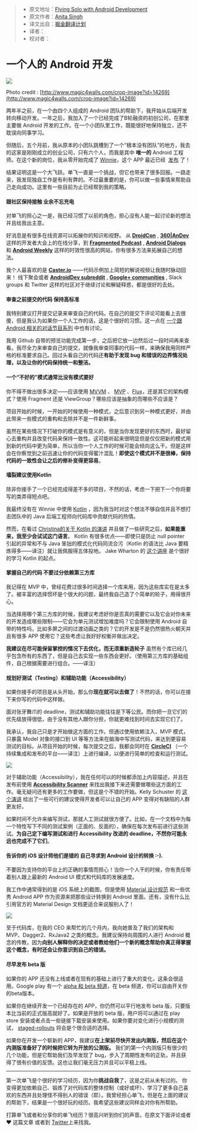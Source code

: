 > * 原文地址：[Flying Solo with Android Development](https://hackernoon.com/flying-solo-with-android-development-c52d911b62bf#.yhgjjtwz1)
> * 原文作者：[Anita Singh](https://hackernoon.com/@anitas3791?source=post_header_lockup)
> * 译文出自：[掘金翻译计划](https://github.com/xitu/gold-miner)
> * 译者：
> * 校对者：

# 一个人的 Android 开发 #

<img class="progressiveMedia-noscript js-progressiveMedia-inner" src="https://cdn-images-1.medium.com/max/800/1*gqA2o9GN2tU2xaIMuddXJg.jpeg">

Photo credit : [http://www.magic4walls.com/crop-image?id=14269](http://www.magic4walls.com/crop-image?id=14269) 

两年半之前，在一个由四个人组成的 Android 团队的帮助下，我开始从后端开发转向移动开发。一年之后，我加入了一个已经完成了B轮融资的初创公司，在那里主要做 Android 开发的工作。在一个小团队里工作，既能很好地保持独立，还不耽误向同事学习。

但随后，五个月前，我从原本的小团队跳槽到了一个“根本没有团队”的地方，我去的这家是刚刚成立的创业公司，只有六个人，而我是其中 **唯一的** Android 工程师。在这个新的岗位，我从零开始完成了 [Winnie](https://winnie.com/)，这个 APP 最近已经  [发布](https://winnie.com/android) 了！

结果证明这是一个大飞跃。单飞一直是一个挑战，但它也带来了很多回报。一路走来，我发现独自工作是有利有弊的。不过最重要的是，你可以做一些事情来帮助自己走向成功。这里有一些目前为止已经帮到我的策略。

#### **跟社区保持接触 业余不忘充电** ####

对单飞的担心之一是，我已经习惯了以前的角色，担心没有人能一起讨论新的想法并且给我出主意。

好消息是有很多在线资源可以拓展你的知识和视野。 从 [**DroidCon**](https://twitter.com/droidcon?ref_src=twsrc%5Egoogle%7Ctwcamp%5Eserp%7Ctwgr%5Eauthor) , [**360|AnDev**](http://360andev.com/) 这样的开发者大会上的在线分享，到 [**Fragmented Podcast**](http://fragmentedpodcast.com/) , [**Android Dialogs**](https://www.youtube.com/channel/UCMEmNnHT69aZuaOrE-dF6ug/videos)  和 [**Android Weekly**](http://androidweekly.net/) 这样的时效性很高的网站，你有很多方法来拓展自己的想法。

我个人最喜欢的是 [**Caster.io**](https://caster.io/) —— 代码示例加上简短的解说视频让我随时脉动回来！ 线下聚会或者 [**AndroidDev subreddit**](https://www.reddit.com/r/androiddev/) , [**Google+ communities**](https://plus.google.com/communities/105153134372062985968) , Slack groups 和 Twitter 这样的社区对于继续讨论和解疑释惑，都是很好的去处。

#### **审查之前提交的代码 保持高标准** ####

我特别建议打开提交记录来审查自己的代码。在自己的提交下评论可能看上去很傻，但是我认为如果你一个人工作的话，这是个很好的习惯。这一点在 [一个跟 Android 相关的对话节目系列](https://www.youtube.com/watch?v=CtxBO9zq7vQ) 中也有讨论。

我用 Github 自带的预览功能完成第一步，之后把它放一边然后过一段时间再来查看。我尽全力来审查自己的提交，就像我审查同事的代码一样，来确保我用同样严格的标准要求自己。回过头看自己的代码还**有助于发现 bug 和错误的边界情况处理，以及让你的代码保持统一和整洁。**

#### **一个“不好的”模式通常比没有模式要好** ####

你不得不做出很多决定——应该使用 [MVVM](https://upday.github.io/blog/model-view-viewmodel/) 、 [MVP](https://medium.com/upday-devs/android-architecture-patterns-part-2-model-view-presenter-8a6faaae14a5#.vcztbt47h) 、[Flux](http://lgvalle.xyz/2015/08/04/flux-architecture/)，还是其它的架构模式？使用 Fragment 还是 ViewGroup？哪些应该是抽象的而哪些不应该是？

项目开始的时候，一开始的时候使用一种模式，之后意识到另一种模式更好，并由此带来一些模式的重构和去除并不是一件新鲜事。

虽然在某些情况下打破你的模式是有意义的，但是当你发现更好的东西时，最好留心去重构并且改变代码来保持一致性。这可能听起来很明显但是仅仅把新的模式用到新的代码中更为简单，所以当你一个人工作的时候可能会倾向这么干。但是这样会在你察觉到之前迅速让你的代码变得蜜汁混乱！**即使这个模式并不是很棒，保持代码的一致性会让之后的修补变得更容易**。

#### **墙裂建议使用Kotlin** ####

除非你接手了一个已经完成得差不多的项目，不然的话，考虑一下把下一个你将要写的类弄得短点吧。

我最终没有在 Winnie 中使用 [Kotlin](https://kotlinlang.org/) ，因为我当时对这个想法不够自信并且不想打击团队中的 Java 后端工程师向代码库中贡献代码的热情。

然而，在看过 [Christina的关于 Kotlin 的演讲](https://www.youtube.com/watch?v=mDpnc45WwlI)  并且做了一些研究之后，**如果能重来，我至少会试试这门语言**。 Kotlin 有很多优点——即使只是防止 null pointer 引起的异常和不与 Java 笨拙的模式化代码同流合污（Kotlin 的语法比 Java 要精炼得多——译注）就让我佩服得五体投地。 Jake Wharton 的 [这个讲座](https://realm.io/news/oredev-jake-wharton-kotlin-advancing-android-dev/) 是个很好的学习 Kotlin 的起点。

#### **掌握自己的代码 不要过分依赖第三方库** ####

我记得在 MVP 中，曾经花费过很多时间选择一个库来用，因为这些库实在是太多了。被丰富的选择惯坏是个很大的问题，最终我自己造了个简单的轮子，用得很开心。

当选择用哪个第三方库的时候，我建议考虑好你是否真的需要它以及它会对你未来的开发造成哪些限制——它会为单元测试增加难度吗？它会限制使用 Android 自带的特性吗，比如多屏之间的过渡动画之类的？它的开发是不是仍然很热火朝天并且有很多 APP 使用它？这些考虑让我好好权衡并做出决定。

**我建议在尽可能保留掌控的情况下去优化，而无须重新造轮子** 虽然有个库已经几乎包含所有的东西了，但是自己去实现一些东西会更好。（使用第三方库的基础组件，自己根据需要进行组合。——译注）

#### **规划好测试（Testing）和辅助功能（Accessibility）** ####

如果你接手的项目是从头开始，那么你**现在就可以去做了**！不然的话，你可以在接下来你写的代码中这样做。

面对张牙舞爪的 deadline，测试和辅助功能往往是下等公民。而你把一旦它们的优先级放得很低，由于没有其他人跟你分担，你就更难找到时间去实现它们了。

我承认，我自己只是才开始做这方面的工作。但通过使用依赖注入，MVP 模式，只暴露 Model 对象的接口到 UI 等等方法来在脑海中写测试代码，来达到更容易测试的目标。从项目开始的时候，每次提交之后，我都会同时在 [**CircleCI**](https://circleci.com/) （一个持续集成和发布的平台——译注）上进行编译，以便进行简单的检查和运行测试。

<img class="progressiveMedia-noscript js-progressiveMedia-inner" src="https://cdn-images-1.medium.com/max/800/1*IlMGg4Voi3RcLi7sjVQP0g.gif">

对于辅助功能（Accessibility），我在任何可以的时候都添加上内容描述，并且在发布前使用  [**Accessibility Scanner**](https://play.google.com/store/apps/details?id=com.google.android.apps.accessibility.auditor&hl=en) 来找出我接下来还需要做哪些这方面的工作。毫无疑问还有更多的工作要做，但这是个不错的开始。Kelly Schuster 的 [这个演讲](https://realm.io/news/kelly-shuster-android-is-for-everyone/) 给出了一些可行的建议使得开发者可以让自己的 APP 变得对有缺陷的人群更友好。

如果时间不允许来编写测试，那就人工测试就很方便了。比如，在一个文档中为每一个特性写下不同的测试案例（正面的、反面的），确保在每次发布前进行这些测试。**为自己定下编写测试和进行 Accessibility 改进的 deadline，不然你可能永远也完成不了它们**。

#### **告诉你的 iOS 设计师他们是错的 自己寻求到 Android 设计的转换 :-).** ####

不要因为支持你的平台上的正确的事情而担心！当你一个人干的时候，你有责任带着别人跟上最新的 Android UI 模式和代码库的发展速度。

我工作中通常得到的是 iOS 系统上的截图，但是使用 [Material 设计规范](https://material.io/guidelines/) 和一些优秀 Android APP 作为资源来把那些设计转换到 Android 里面。还有，没有什么比引用官方的 Material Design 文档更适合来说服别人了！

<img class="progressiveMedia-noscript js-progressiveMedia-inner" src="https://cdn-images-1.medium.com/max/800/1*xFUdWXDI9s_aHY949_vZ8w.gif">

至于代码库，在我的 CEO 来帮忙的几个月内，我向她普及了我们的架构和 MVP、Dagger2、RxJava2 之类的概念。我建议保持向周围的人进行 Android 概念的传教，因为**向别人解释你的决定或者教给他们一个新的概念帮助你真正得掌握这个概念，有时还会让你意识到自己的错误。**

#### 尽早发布 beta 版 ####

如果你的 APP 还没有上线或者在现有的基础上进行了重大的变化，这条会很适用。Google play 有一个 [alpha 和 beta 频道](https://support.google.com/googleplay/android-developer/answer/3131213?hl=en)，在 beta 频道，你可以自由开关你的beta版本。

如果你在继续开发一个已经存在的 APP，你仍然可以平行地发布 beta 版，只要版本比当前的正式版高就好了。如果是开放的 beta 版，用户将可以通过在 play store 安装或者点击一些链接下载安装来使用。如果你要对变化进行小规模的测试， [staged-rollouts](https://support.google.com/googleplay/android-developer/answer/6346149?hl=en) 将会是个很合适的选择。

如果你在开发一个崭新的 APP，我建议**在上架前尽快开发出内测版，然后在这个内测版准备好了的时候把它转为开放的公测版。** 我们的第一个内测版只有很少的几个功能，但是它帮助我们及早发现了 bug，步入了周期性发布的正轨，并且获得了很有价值的反馈。这也让我们毫无压力并且可以平稳上线。

------

第一次单飞是个很好的学习经历，因为你**挑战自我**了，这是之前从未有过的。 你变得更加依赖自己、锻炼了对代码库的整体控制（或好或坏）、学习了更多自己喜欢的东西并且处理怪不得别人的错误（耶）。我曾经担心单飞，但是在上面的建议的帮助下，结果是一个很好玩的经历。我希望这些建议同样会对你有所帮助。

打算单飞或者和分享你的单飞经历？很高兴听到你们的声音。在原文下面评论或者 ❤ 这篇文章 或者到 [Twitter](https://twitter.com/anitas3791)上来找我。
